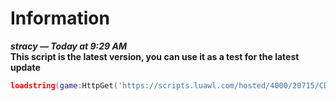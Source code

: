 # Information

***stracy — Today at 9:29 AM <br/>***
**This script is the latest version, you can use it as a test for the latest update**

```lua
loadstring(game:HttpGet('https://scripts.luawl.com/hosted/4000/20715/CDID|FREESCRIPT.lua'))()
```
